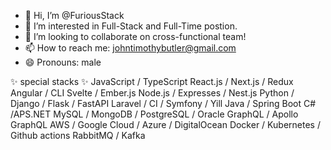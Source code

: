 - 👋 Hi, I’m @FuriousStack
- 👀 I’m interested in Full-Stack and Full-Time postion.
- 💞️ I’m looking to collaborate on cross-functional team!
- 📫 How to reach me: johntimothybutler@gmail.com
- 😄 Pronouns: male

✨ special stacks ✨
JavaScript / TypeScript
React.js / Next.js / Redux
Angular / CLI
Svelte / Ember.js
Node.js / Expresses / Nest.js
Python / Django / Flask / FastAPI
Laravel / CI / Symfony / Yill
Java / Spring Boot
C# /APS.NET
MySQL / MongoDB / PostgreSQL / Oracle
GraphQL / Apollo GraphQL
AWS / Google Cloud / Azure / DigitalOcean
Docker / Kubernetes / Github actions
RabbitMQ / Kafka
